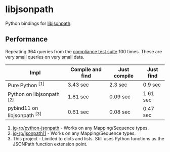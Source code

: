# libjsonpath

Python bindings for [libjsonpath](https://github.com/jg-rp/libjsonpath).

## Performance

Repeating 364 queries from the [compliance test suite](https://github.com/jsonpath-standard/jsonpath-compliance-test-suite) 100 times. These are very small queries on very small data.

| Impl                                   | Compile and find | Just compile | Just find |
| -------------------------------------- | ---------------- | ------------ | --------- |
| Pure Python <sup>[1]</sup>             | 3.43 sec         | 2.3 sec      | 0.9 sec   |
| Python on libjsonpath <sup>[2]</sup>   | 1.81 sec         | 0.09 sec     | 1.61 sec  |
| pybind11 on libjsonpath <sup>[3]</sup> | 0.61 sec         | 0.08 sec     | 0.47 sec  |

1. [jg-rp/python-jsonpath](https://github.com/jg-rp/python-jsonpath/graphs/traffic) - Works on any Mapping/Sequence types.
2. [jg-rp/jsonpath11](https://github.com/jg-rp/jsonpath11) - Works on any Mapping/Sequence types.
3. This project - Limited to dicts and lists. Still uses Python functions as the JSONPath function extension point.
